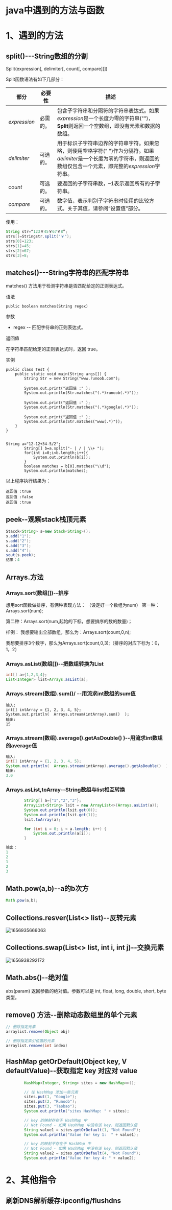 # java中遇到的方法与函数

# 1、遇到的方法

##  split()---String数组的分割

Split(expression[, delimiter[, count[, compare]]])

Split函数语法有如下几部分：

| **部分**     | **必要性** | **描述**                                                     |
| ------------ | ---------- | ------------------------------------------------------------ |
| *expression* | 必需的。   | 包含子字符串和分隔符的字符串表达式。如果*expression*是一个长度为零的字符串("")，**Split**则返回一个空数组，即没有元素和数据的数组。 |
| *delimiter*  | 可选的。   | 用于标识子字符串边界的字符串字符。如果忽略，则使用空格字符(" ")作为分隔符。如果*delimiter*是一个长度为零的字符串，则返回的数组仅包含一个元素，即完整的*expression*字符串。 |
| *count*      | 可选的。   | 要返回的子字符串数，–1表示返回所有的子字符串。               |
| *compare*    | 可选的。   | 数字值，表示判别子字符串时使用的比较方式。关于其值，请参阅“设置值”部分。 |

使用：

~~~java
String str=“123￥45￥67￥8”;
strs[]=Stringstr.split("￥");
strs[0]=123;
strs[1]=45;
strs[2]=67;
strs[3]=8;
~~~



## matches()---String字符串的匹配字符串 

matches() 方法用于检测字符串是否匹配给定的正则表达式。

语法

```
public boolean matches(String regex)
```

参数

- regex -- 匹配字符串的正则表达式。

返回值

在字符串匹配给定的正则表达式时，返回 true。

实例

```
public class Test {
    public static void main(String args[]) {
        String Str = new String("www.runoob.com");

        System.out.print("返回值 :" );
        System.out.println(Str.matches("(.*)runoob(.*)"));
        
        System.out.print("返回值 :" );
        System.out.println(Str.matches("(.*)google(.*)"));

        System.out.print("返回值 :" );
        System.out.println(Str.matches("www(.*)"));
    }
}


String a="12-12+34-5/2";
        String[] b=a.split("- | / | \\+ ");
        for(int i=0;i<b.length;i++){
            System.out.println(b[i]);
        }
        boolean matches = b[0].matches("\\d");
        System.out.println(matches);
```

以上程序执行结果为：

```
返回值 :true
返回值 :false
返回值 :true
```



## peek--观察stack栈顶元素

~~~java
Stacck<String> s=new Stack<String>();
s.add("1");
s.add("2");
s.add("3");
s.add("4");
sout(s.peek);
结果：4
~~~



## Arrays.方法

### Arrays.sort(数组[])--排序

想用sort函数做排序，有俩种表现方法：
（设定好一个数组为num）
第一种：Arrays.sort(num);

第二种：Arrays.sort(num,起始的下标，想要排序的数的数量)；

样例：
我想要输出全部数组，那么为：Arrays.sort(count,0,n);

我想要排序3个数字，那么为Arrays.sort(count,0,3);（排序的对应下标为：0，1，2）



### Arrays.asList(数组[])--把数组转换为List

```java
int[] a={1,2,3,4}; 
List<Integer> list=Arrays.asList(a);

```



### Arrays.stream(数组).sum()/ --用流求int数组的sum值

```jav
输入:
int[] intArray = {1, 2, 3, 4, 5};
System.out.println(  Arrays.stream(intArray).sum()  );
输出:
15
```



### Arrays.stream(数组).average().getAsDouble() )--用流求int数组的average值

```java
输入:
int[] intArray = {1, 2, 3, 4, 5};
System.out.println(  Arrays.stream(intArray).average().getAsDouble()  );
输出:
3.0
```



### Arrays.asList,toArray--String数组与list相互转换

```java
	    String[] a={"1","2","3"};
        ArrayList<String> lsit = new ArrayList<>(Arrays.asList(a));
        System.out.println(lsit.get(0));
        System.out.println(lsit.get(1));
        lsit.toArray(a);

        for (int i = 0; i < a.length; i++) {
            System.out.println(a[i]);
        }

输出：
1
2
1
2
3
```





## Math.pow(a,b)--a的b次方

```java
Math.pow(a,b); 
```



## Collections.resver(List<> list)--反转元素

![1656935666063](C:\Users\zouzhao\AppData\Local\Temp\1656935666063.png)



## Collections.swap(List<> list, int i, int j)--交换元素

![1656938292172](C:\Users\zouzhao\AppData\Local\Temp\1656938292172.png)



## Math.abs()--绝对值

abs(param) 返回参数的绝对值。参数可以是 int, float, long, double, short, byte类型。 



## remove() 方法--删除动态数组里的单个元素 

~~~java
// 删除指定元素
arraylist.remove(Object obj)

// 删除指定索引位置的元素
arraylist.remove(int index)
~~~



## HashMap getOrDefault(Object key, V defaultValue)--获取指定 key 对应对 value

```java
		HashMap<Integer, String> sites = new HashMap<>();

        // 往 HashMap 添加一些元素
        sites.put(1, "Google");
        sites.put(2, "Runoob");
        sites.put(3, "Taobao");
        System.out.println("sites HashMap: " + sites);

        // key 的映射存在于 HashMap 中
        // Not Found - 如果 HashMap 中没有该 key，则返回默认值
        String value1 = sites.getOrDefault(1, "Not Found");
        System.out.println("Value for key 1:  " + value1);

        // key 的映射不存在于 HashMap 中
        // Not Found - 如果 HashMap 中没有该 key，则返回默认值
        String value2 = sites.getOrDefault(4, "Not Found");
        System.out.println("Value for key 4: " + value2);
```







# 2、其他指令 

## 刷新DNS解析缓存:ipconfig/flushdns 